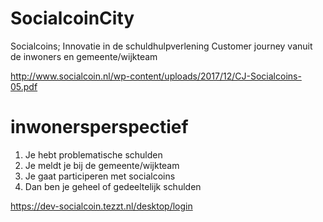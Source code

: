 # SocialcoinCity
Socialcoins; Innovatie in de schuldhulpverlening Customer journey vanuit de inwoners en gemeente/wijkteam

http://www.socialcoin.nl/wp-content/uploads/2017/12/CJ-Socialcoins-05.pdf


# inwonersperspectief

1. Je hebt problematische schulden
2. Je meldt je bij de gemeente/wijkteam 
3. Je gaat participeren met socialcoins
4. Dan ben je geheel of gedeeltelijk schulden


https://dev-socialcoin.tezzt.nl/desktop/login


